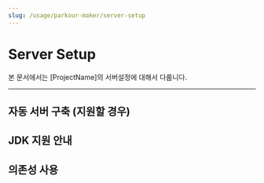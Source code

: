 ```yaml
---
slug: /usage/parkour-maker/server-setup
---
```


# Server Setup

본 문서에서는 [ProjectName]의 서버설정에 대해서 다룹니다.

---

## 자동 서버 구축 (지원할 경우)

## JDK 지원 안내

## 의존성 사용